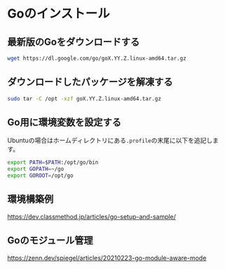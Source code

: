# Goのインストール

## 最新版のGoをダウンロードする
```bash
wget https://dl.google.com/go/goX.YY.Z.linux-amd64.tar.gz
```

## ダウンロードしたパッケージを解凍する
```bash
sudo tar -C /opt -xzf goX.YY.Z.linux-amd64.tar.gz
```

## Go用に環境変数を設定する
Ubuntuの場合はホームディレクトリにある`.profile`の末尾に以下を追記します。
```bash
export PATH=$PATH:/opt/go/bin
export GOPATH=~/go
export GOROOT=/opt/go
```

## 環境構築例
https://dev.classmethod.jp/articles/go-setup-and-sample/

## Goのモジュール管理
https://zenn.dev/spiegel/articles/20210223-go-module-aware-mode
